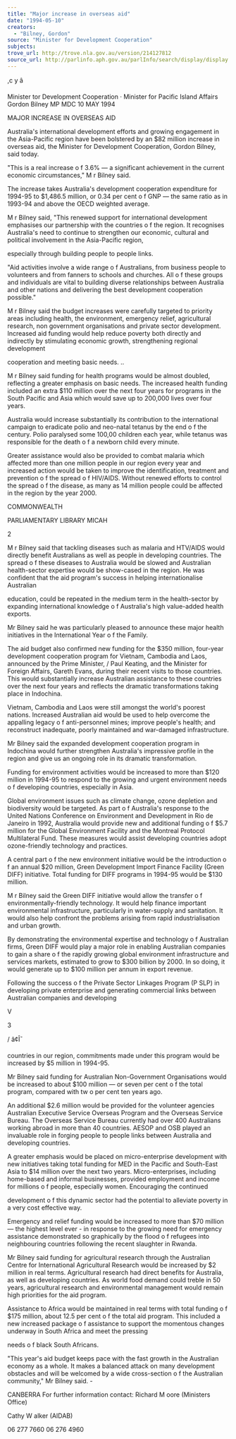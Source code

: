 ```yaml
---
title: "Major increase in overseas aid"
date: "1994-05-10"
creators:
  - "Bilney, Gordon"
source: "Minister for Development Cooperation"
subjects:
trove_url: http://trove.nla.gov.au/version/214127812
source_url: http://parlinfo.aph.gov.au/parlInfo/search/display/display.w3p;query=Id%3A%22media/pressrel/HPR05004788%22
---
```


 ,c y  â 

 Minister tor Development Cooperation · Minister for Pacific Island Affairs  Gordon Bilney MP MDC 10 MAY 1994

 MAJOR INCREASE IN OVERSEAS AID

 Australia's international development efforts and growing engagement in the Asia-Pacific  region have been bolstered by an $82 million increase in overseas aid, the Minister for  Development Cooperation, Gordon Bilney, said today.

 "This is a real increase o f 3.6% —  a significant achievement in the current economic  circumstances," M r Bilney said.

 The increase takes Australia's development cooperation expenditure for 1994-95 to $1,486.5  million, or 0.34 per cent o f GNP —  the same ratio as in 1993-94 and above the OECD  weighted average.

 M r Bilney said, "This renewed support for international development emphasises our  partnership with the countries o f the region. It recognises Australia's need to continue to  strengthen our economic, cultural and political involvement in the Asia-Pacific region, 

 especially through building people to people links.

 "Aid activities involve a wide range o f Australians, from business people to volunteers and  from fanners to schools and churches. All o f these groups and individuals are vital to building  diverse relationships between Australia and other nations and delivering the best development  cooperation possible."

 M r Bilney said the budget increases were carefully targeted to priority areas including health,  the environment, emergency relief, agricultural research, non government organisations and  private sector development. Increased aid funding would help reduce poverty both directly  and indirectly by stimulating economic growth, strengthening regional development 

 cooperation and meeting basic needs. ..

 M r Bilney said funding for health programs would be almost doubled, reflecting a greater  emphasis on basic needs. The increased health funding included an extra $110 million over the  next four years for programs in the South Pacific and Asia which would save up to 200,000  lives over four years.

 Australia would increase substantially its contribution to the international campaign to  eradicate polio and neo-natal tetanus by the end o f the century. Polio paralysed some 100,00  children each year, while tetanus was responsible for the death o f a newborn child every  minute.

 Greater assistance would also be provided to combat malaria which affected more than one  million people in our region every year and increased action would be taken to improve the  identification, treatment and prevention o f the spread o f HIV/AIDS. Without renewed efforts  to control the spread o f the disease, as many as 14 million people could be affected in the  region by the year 2000.

 COMMONWEALTH  

 PARLIAMENTARY LIBRARY  MICAH

 2

 M r Bilney said that tackling diseases such as malaria and HTV/AIDS would directly benefit  Australians as well as people in developing countries. The spread o f these diseases to  Australia would be slowed and Australian health-sector expertise would be show-cased in the  region. He was confident that the aid program's success in helping internationalise Australian 

 education, could be repeated in the medium term in the health-sector by expanding  international knowledge o f Australia's high value-added health exports.

 Mr Bilney said he was particularly pleased to announce these major health initiatives in the  International Year o f the Family.

 The aid budget also confirmed new funding for the $350 million, four-year development  cooperation program for Vietnam, Cambodia and Laos, announced by the Prime Minister, /  Paul Keating, and the Minister for Foreign Affairs, Gareth Evans, during their recent visits to  those countries. This would substantially increase Australian assistance to these countries over  the next four years and reflects the dramatic transformations taking place in Indochina.

 Vietnam, Cambodia and Laos were still amongst the world's poorest nations. Increased  Australian aid would be used to help overcome the appalling legacy o f anti-personnel mines;  improve people's health; and reconstruct inadequate, poorly maintained and war-damaged  infrastructure.

 Mr Bilney said the expanded development cooperation program in Indochina would further  strengthen Australia's impressive profile in the region and give us an ongoing role in its  dramatic transformation.

 Funding for environment activities would be increased to more than $120 million in 1994-95  to respond to the growing and urgent environment needs o f developing countries, especially in  Asia.

 Global environment issues such as climate change, ozone depletion and biodiversity would be  targeted. As part o f Australia's response to the United Nations Conference on Environment  and Development in Rio de Janeiro in 1992, Australia would provide new and additional  funding o f $5.7 million for the Global Environment Facility and the Montreal Protocol  Multilateral Fund. These measures would assist developing countries adopt ozone-friendly  technology and practices.

 A central part o f the new environment initiative would be the introduction o f an annual $20  million, Green Development Import Finance Facility (Green DIFF) initiative. Total funding for  DIFF programs in 1994-95 would be $130 million.

 M r Bilney said the Green DIFF initiative would allow the transfer o f environmentally-friendly  technology. It would help finance important environmental infrastructure, particularly in  water-supply and sanitation. It would also help confront the problems arising from rapid  industrialisation and urban growth.

 By demonstrating the environmental expertise and technology o f Australian firms, Green DIFF  would play a major role in enabling Australian companies to gain a share o f the rapidly  growing global environment infrastructure and services markets, estimated to grow to $300  billion by 2000. In so doing, it would generate up to $100 million per annum in export  revenue.

 Following the success o f the Private Sector Linkages Program (P SLP) in developing private  enterprise and generating commercial links between Australian companies and developing

 V 

 3

 / â¢Î¯

 countries in our region, commitments made under this program would be increased by $5  million in 1994-95.

 Mr Bilney said funding for Australian Non-Government Organisations would be increased to  about $100 million —  or seven per cent o f the total program, compared with tw o per cent ten  years ago.

 An additional $2.6 million would be provided for the volunteer agencies Australian Executive  Service Overseas Program and the Overseas Service Bureau. The Overseas Service Bureau  currently had over 400 Australians working abroad in more than 40 countries. AESOP and  OSB played an invaluable role in forging people to people links between Australia and  developing countries.

 A  greater emphasis would be placed on micro-enterprise development with new initiatives  taking total funding for MED in the Pacific and South-East Asia to $14 million over the next  two years. Micro-enterprises, including home-based and informal businesses, provided  employment and income for millions o f people, especially women. Encouraging the continued 

 development o f this dynamic sector had the potential to alleviate poverty in a very cost  effective way.

 Emergency and relief funding would be increased to more than $70 million —  the highest level  ever - in response to the growing need for emergency assistance demonstrated so graphically  by the flood o f refugees into neighbouring countries following the recent slaughter in Rwanda.

 Mr Bilney said funding for agricultural research through the Australian Centre for International  Agricultural Research would be increased by $2 million in real terms. Agricultural research  had direct benefits for Australia, as well as developing countries. As world food demand  could treble in 50 years, agricultural research and environmental management would remain  high priorities for the aid program.

 Assistance to Africa would be maintained in real terms with total funding o f $175 million,  about 12.5 per cent o f the total aid program. This included a new increased package o f  assistance to support the momentous changes underway in South Africa and meet the pressing 

 needs o f black South Africans.

 "This year's aid budget keeps pace with the fast growth in the Australian economy as a whole.  It makes a balanced attack on many development obstacles and will be welcomed by a wide  cross-section o f the Australian community," Mr Bilney said. -

 CANBERRA For further information contact:  Richard M oore (Ministers Office) 

 Cathy W alker (AIDAB)

 06 277 7660  06 276 4960


